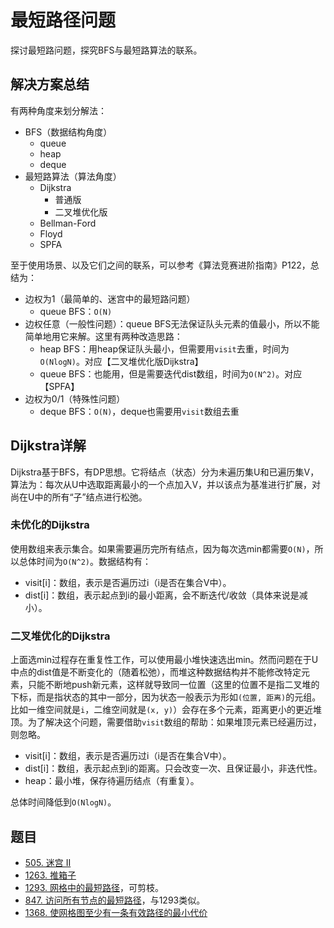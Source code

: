 # 最短路径问题

探讨最短路问题，探究BFS与最短路算法的联系。

## 解决方案总结

有两种角度来划分解法：

- BFS（数据结构角度）
  - queue
  - heap
  - deque
- 最短路算法（算法角度）
  - Dijkstra
    - 普通版
    - 二叉堆优化版
  - Bellman-Ford
  - Floyd
  - SPFA

至于使用场景、以及它们之间的联系，可以参考《算法竞赛进阶指南》P122，总结为：

- 边权为1（最简单的、迷宫中的最短路问题）
  - queue BFS：`O(N)`
- 边权任意（一般性问题）：queue BFS无法保证队头元素的值最小，所以不能简单地用它来解。这里有两种改造思路：
  - heap BFS：用heap保证队头最小，但需要用`visit`去重，时间为`O(NlogN)`。对应【二叉堆优化版Dijkstra】
  - queue BFS：也能用，但是需要迭代dist数组，时间为`O(N^2)`。对应【SPFA】
- 边权为0/1（特殊性问题）
  - deque BFS：`O(N)`，deque也需要用`visit`数组去重

## Dijkstra详解

Dijkstra基于BFS，有DP思想。它将结点（状态）分为未遍历集U和已遍历集V，算法为：每次从U中选取距离最小的一个点加入V，并以该点为基准进行扩展，对尚在U中的所有“子”结点进行松弛。

### 未优化的Dijkstra

使用数组来表示集合。如果需要遍历完所有结点，因为每次选min都需要`O(N)`，所以总体时间为`O(N^2)`。数据结构有：

- visit[i]：数组，表示是否遍历过i（i是否在集合V中）。
- dist[i]：数组，表示起点到i的最小距离，会不断迭代/收敛（具体来说是减小）。

### 二叉堆优化的Dijkstra

上面选min过程存在重复性工作，可以使用最小堆快速选出min。然而问题在于U中点的dist值是不断变化的（随着松弛），而堆这种数据结构并不能修改特定元素，只能不断地push新元素，这样就导致同一位置（这里的位置不是指二叉堆的下标，而是指状态的其中一部分，因为状态一般表示为形如`(位置, 距离)`的元组。比如一维空间就是`i`，二维空间就是`(x, y)`）会存在多个元素，距离更小的更近堆顶。为了解决这个问题，需要借助`visit`数组的帮助：如果堆顶元素已经遍历过，则忽略。

- visit[i]：数组，表示是否遍历过i（i是否在集合V中）。
- dist[i]：数组，表示起点到i的距离。只会改变一次、且保证最小，非迭代性。
- heap：最小堆，保存待遍历结点（有重复）。

总体时间降低到`O(NlogN)`。

## 题目

- [505. 迷宫 II](https://leetcode-cn.com/problems/the-maze-ii/)
- [1263. 推箱子](https://leetcode-cn.com/problems/minimum-moves-to-move-a-box-to-their-target-location/)
- [1293. 网格中的最短路径](https://leetcode-cn.com/problems/shortest-path-in-a-grid-with-obstacles-elimination/)，可剪枝。
- [847. 访问所有节点的最短路径](https://leetcode-cn.com/problems/shortest-path-visiting-all-nodes/)，与1293类似。
- [1368. 使网格图至少有一条有效路径的最小代价](https://leetcode-cn.com/problems/minimum-cost-to-make-at-least-one-valid-path-in-a-grid/)
